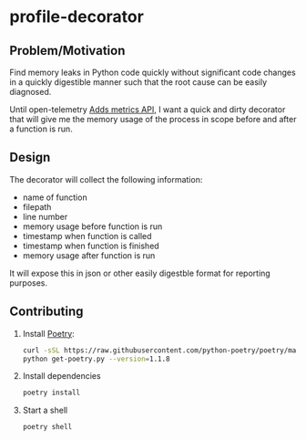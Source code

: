 # profile-decorator

## Problem/Motivation

Find memory leaks in Python code quickly without significant code changes in a quickly digestible manner such that the root cause can be easily diagnosed.

Until open-telemetry [Adds metrics API](https://github.com/open-telemetry/opentelemetry-python/pull/1887), I want a quick and dirty decorator that will give me the  memory usage of the process in scope before and after a function is run.

## Design

The decorator will collect the following information:
- name of function
- filepath
- line number
- memory usage before function is run
- timestamp when function is called
- timestamp when function is finished
- memory usage after function is run

It will expose this in json or other easily digestble format for reporting purposes.

## Contributing
1. Install [Poetry](https://python-poetry.org/docs/):
    ```zsh
    curl -sSL https://raw.githubusercontent.com/python-poetry/poetry/master/get-poetry.py > get-poetry.py
    python get-poetry.py --version=1.1.8
    ```

1. Install dependencies
    ```zsh
    poetry install
    ```

1. Start a shell
    ```zsh
    poetry shell
    ```
